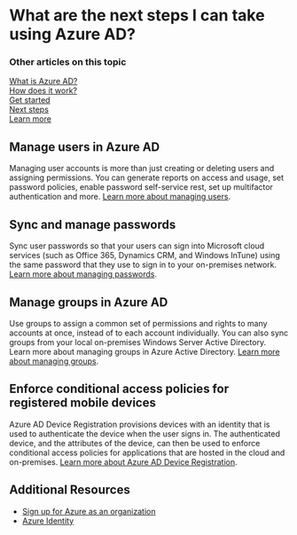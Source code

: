 <properties
	pageTitle="What are the next steps I can take using Azure Active Directory?"
	description="Advanced tasks such as managing passwords, managing users, managing groups, and conditional access using Azure Active Directory"
	services="active-directory"
	documentationCenter=""
	authors="curtand"
	manager="stevenpo"
	editor=""/>

<tags 
       ms.service="active-directory" 
       ms.date="09/21/2015" 
       wacn.date=""/>

# What are the next steps I can take using Azure AD?

### Other articles on this topic
[What is Azure AD?](/documentation/articles/active-directory-whatis)<br>
[How does it work?](/documentation/articles/active-directory-works)<br>
[Get started](/documentation/articles/active-directory-get-started)<br>
[Next steps](/documentation/articles/active-directory-next-steps)<br>
[Learn more](/documentation/articles/active-directory-learn-map)

## Manage users in Azure AD
Managing user accounts is more than just creating or deleting users and assigning permissions. You can generate reports on access and usage, set password policies, enable password self-service rest, set up multifactor authentication and more. [Learn more about managing users](/documentation/articles/active-directory-create-users).

## Sync and manage passwords
Sync user passwords so that your users can sign into Microsoft cloud services (such as Office 365, Dynamics CRM, and Windows InTune) using the same password that they use to sign in to your on-premises network. [Learn more about managing passwords](/documentation/articles/active-directory-manage-passwords). 

## Manage groups in Azure AD
Use groups to assign a common set of permissions and rights to many accounts at once, instead of to each account individually. You can also sync groups from your local on-premises Windows Server Active Directory. Learn more about managing groups in Azure Active Directory. [Learn more about managing groups](/documentation/articles/active-directory-manage-groups). 

## Enforce conditional access policies for registered mobile devices
Azure AD Device Registration provisions devices with an identity that is used to authenticate the device when the user signs in. The authenticated device, and the attributes of the device, can then be used to enforce conditional access policies for applications that are hosted in the cloud and on-premises. [Learn more about Azure AD Device Registration](/documentation/articles/active-directory-conditional-access). 


## Additional Resources

* [Sign up for Azure as an organization](/documentation/articles/sign-up-organization)
* [Azure Identity](/documentation/articles/fundamentals-identity)


